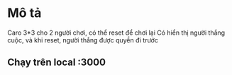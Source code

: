 # Mô tả
Caro 3*3 cho 2 người chơi, có thể reset để chơi lại
Có hiển thị người thắng cuộc, và khi reset, người thắng được quyền đi trước
## Chạy trên local :3000

